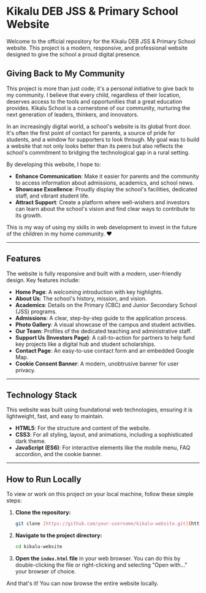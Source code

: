 # Kikalu DEB JSS & Primary School Website

Welcome to the official repository for the Kikalu DEB JSS & Primary School website. This project is a modern, responsive, and professional website designed to give the school a proud digital presence.



## Giving Back to My Community

This project is more than just code; it's a personal initiative to give back to my community. I believe that every child, regardless of their location, deserves access to the tools and opportunities that a great education provides. Kikalu School is a cornerstone of our community, nurturing the next generation of leaders, thinkers, and innovators.

In an increasingly digital world, a school's website is its global front door. It's often the first point of contact for parents, a source of pride for students, and a window for supporters to look through. My goal was to build a website that not only looks better than its peers but also reflects the school's commitment to bridging the technological gap in a rural setting.

By developing this website, I hope to:
* **Enhance Communication**: Make it easier for parents and the community to access information about admissions, academics, and school news.
* **Showcase Excellence**: Proudly display the school's facilities, dedicated staff, and vibrant student life.
* **Attract Support**: Create a platform where well-wishers and investors can learn about the school's vision and find clear ways to contribute to its growth.

This is my way of using my skills in web development to invest in the future of the children in my home community. ❤️

---

## Features

The website is fully responsive and built with a modern, user-friendly design. Key features include:

* **Home Page**: A welcoming introduction with key highlights.
* **About Us**: The school's history, mission, and vision.
* **Academics**: Details on the Primary (CBC) and Junior Secondary School (JSS) programs.
* **Admissions**: A clear, step-by-step guide to the application process.
* **Photo Gallery**: A visual showcase of the campus and student activities.
* **Our Team**: Profiles of the dedicated teaching and administrative staff.
* **Support Us (Investors Page)**: A call-to-action for partners to help fund key projects like a digital hub and student scholarships.
* **Contact Page**: An easy-to-use contact form and an embedded Google Map.
* **Cookie Consent Banner**: A modern, unobtrusive banner for user privacy.

---

## Technology Stack

This website was built using foundational web technologies, ensuring it is lightweight, fast, and easy to maintain.

* **HTML5**: For the structure and content of the website.
* **CSS3**: For all styling, layout, and animations, including a sophisticated dark theme.
* **JavaScript (ES6)**: For interactive elements like the mobile menu, FAQ accordion, and the cookie banner.

---

## How to Run Locally

To view or work on this project on your local machine, follow these simple steps:

1.  **Clone the repository:**
    ```bash
    git clone [https://github.com/your-username/kikalu-website.git](https://github.com/your-username/kikalu-website.git)
    ```
2.  **Navigate to the project directory:**
    ```bash
    cd kikalu-website
    ```
3.  **Open the `index.html` file** in your web browser. You can do this by double-clicking the file or right-clicking and selecting "Open with..." your browser of choice.

And that's it! You can now browse the entire website locally.
